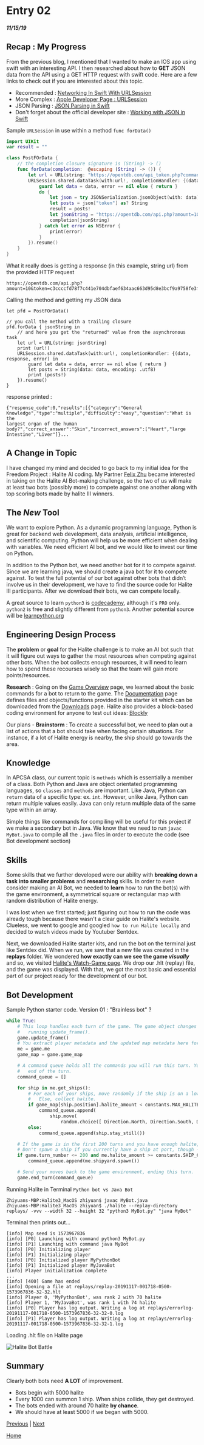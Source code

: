 # Entry 02
##### 11/15/19

## Recap : My Progress

From the previous blog, I mentioned that I wanted to make an IOS app using swift with an interesting API. I then researched
about how to **GET** JSON data from the API using a GET HTTP request with swift code. Here are a few links to check out if you are
interested about this topic.
- Recommended : [Networking In Swift With URLSession](https://learnappmaking.com/urlsession-swift-networking-how-to/)
- More Complex : [Apple Developer Page : URLSession](https://developer.apple.com/documentation/foundation/urlsession)
- JSON Parsing : [JSON Parsing in Swift](https://medium.com/better-programming/json-parsing-in-swift-2498099b78f)
- Don't forget about the official developer site : [Working with JSON in Swift](https://developer.apple.com/swift/blog/?id=37)

Sample `URLSession` in use within a method `func forData()`
```Swift
import UIKit
var result = ""

class PostFOrData {
    // the completion closure signature is (String) -> ()
    func forData(completion:  @escaping (String) -> ()) {
        let url = URL(string: "https://opentdb.com/api_token.php?command=request")
        URLSession.shared.dataTask(with:url!, completionHandler: {(data, response, error) in
            guard let data = data, error == nil else { return }
            do {
                let json = try JSONSerialization.jsonObject(with: data) as! [String:Any]
                let posts = json["token"] as? String
                result = posts!
                let jsonString = "https://opentdb.com/api.php?amount=10&token=" + result
                completion(jsonString)
            } catch let error as NSError {
                print(error)
            }
        }).resume()
    }
}
```

What it really does is getting a response (in this example, string url) from the provided HTTP request

```
https://opentdb.com/api.php?amount=10&token=c3ccccfd78f7c441e704dbfaef634aac663d95d8e3bcf9a9758fe3fab4a280e2
```

Calling the method and getting my JSON data

```
let pfd = PostFOrData()

// you call the method with a trailing closure
pfd.forData { jsonString in
    // and here you get the "returned" value from the asynchronous task
    let url = URL(string: jsonString)
    print (url!)
    URLSession.shared.dataTask(with:url!, completionHandler: {(data, response, error) in
        guard let data = data, error == nil else { return }
        let posts = String(data: data, encoding: .utf8)
        print (posts!)
    }).resume()
}
```

response printed :

```
{"response_code":0,"results":[{"category":"General Knowledge","type":"multiple","difficulty":"easy","question":"What is the
largest organ of the human body?","correct_answer":"Skin","incorrect_answers":["Heart","large Intestine","Liver"]}...
```

## A Change in Topic

I have changed my mind and decided to go back to my initial idea for the Freedom Project : Halite AI coding. My Partner
[Felix Zhu](https://github.com/felixz2535) became interested in taking on the Halite AI Bot-making challenge, so the
two of us will make at least two bots (possibly more) to compete against one another along with top scoring bots made by halite
III winners.

## The _New_ Tool

We want to explore Python. As a dynamic programming language, Python is great for backend web development, data analysis,
artificial intelligence, and scientific computing. Python will help us be more efficient when dealing with variables.
We need efficient AI bot, and we would like to invest our time on Python.

In addition to the Python bot, we need another bot for it to compete against. Since we are learning java, we should create
a java bot for it to compete against. To test the full potential of our bot against other bots that didn’t involve us in
their development, we have to find the source code for Halite III participants. After we download their bots, we can compete
locally.

A great source to learn `python3` is [codecademy](https://www.codecademy.com/learn/learn-python-3), although it's `PRO` only.
`python2` is free and slightly different from `python3`. Another potential source will be
[learnpython.org](https://www.learnpython.org/)

## Engineering Design Process

The **problem** or **goal** for the Halite challenge is to make an AI bot such that it will figure out ways to gather the most
resources when competing against other bots. When the bot collects enough resources, it will need to learn how to spend these
recourses wisely so that the team will gain more points/resources.

**Research** : Going on the [Game Overview](https://2018.halite.io/learn-programming-challenge/game-overview) page, we learned
about the basic commands for a bot to return to the game. The [Documentation](https://2018.halite.io/learn-programming-challenge/api-docs)
page defines files and objects/functions provided in the starter kit which can be downloaded from the [Downloads](https://2018.halite.io/learn-programming-challenge/downloads) page.
Halite also provides a block-based coding environment for anyone to test out ideas: [Blockly](https://2018.halite.io/learn-programming-challenge/blockly/)

Our plans - **Brainstorm** : To create a successful bot, we need to plan out a list of actions that a bot should take when
facing certain situations. For instance, if a lot of Halite energy is nearby, the ship should go towards the area.

## Knowledge
In APCSA class, our current topic is `methods` which is essentially a member of a class. Both Python and Java are object orientated
programming languages, so `classes` and `methods` are important. Like Java, Python can `return` data of a specific type: ex. `int`.
However, unlike Java, Python can return multiple values easily. Java can only return multiple data of the same type within an
array.

Simple things like commands for compiling will be useful for this project if we make a secondary bot in Java.
We know that we need to run `javac MyBot.java` to compile all the `.java` files in order to execute the code (see Bot development section)

## Skills
Some skills that we further developed were our ability with **breaking down a task into smaller problems** and **researching** skills.
In order to even consider making an AI Bot, we needed to **learn** how to run the bot(s) with the game environment, a symmetrical
square or rectangular map with random distribution of Halite energy.

I was lost when we first started; just figuring out how to run the code was already tough because there wasn't a clear guide
on Halite's website. Clueless, we went to google and googled `how to run Halite locally` and decided to watch videos made by
Youtuber Sentdex.

Next, we downloaded Halite starter kits, and run the bot on the terminal just like Sentdex did. When we run, we saw that a
new file was created in the **replays** folder. We wondered **how exactly can we see the game _visually_** and so,
we visited [Halite's Watch-Game page](https://2018.halite.io/watch-games). We drop our .hlt (replay) file, and the game was
displayed. With that, we got the most basic and essential part of our project ready for the development of our bot.

## Bot Development
Sample Python starter code. Version 01 : "Brainless bot" ?

```python
while True:
    # This loop handles each turn of the game. The game object changes every turn, and you refresh that state by
    #   running update_frame().
    game.update_frame()
    # You extract player metadata and the updated map metadata here for convenience.
    me = game.me
    game_map = game.game_map

    # A command queue holds all the commands you will run this turn. You build this list up and submit it at the
    #   end of the turn.
    command_queue = []

    for ship in me.get_ships():
        # For each of your ships, move randomly if the ship is on a low halite location or the ship is full.
        #   Else, collect halite.
        if game_map[ship.position].halite_amount < constants.MAX_HALITE / 10 or ship.is_full:
            command_queue.append(
                ship.move(
                    random.choice([ Direction.North, Direction.South, Direction.East, Direction.West ])))
        else:
            command_queue.append(ship.stay_still())

    # If the game is in the first 200 turns and you have enough halite, spawn a ship.
    # Don't spawn a ship if you currently have a ship at port, though - the ships will collide.
    if game.turn_number <= 200 and me.halite_amount >= constants.SHIP_COST and not game_map[me.shipyard].is_occupied:
        command_queue.append(me.shipyard.spawn())

    # Send your moves back to the game environment, ending this turn.
    game.end_turn(command_queue)
```

Running Halite in Terminal `Python bot vs Java Bot`

```
Zhiyuans-MBP:Halite3_MacOS zhiyuan$ javac MyBot.java
Zhiyuans-MBP:Halite3_MacOS zhiyuan$ ./halite --replay-directory replays/ -vvv --width 32 --height 32 "python3 MyBot.py" "java MyBot"
```

Terminal then prints out...

```
[info] Map seed is 1573967836
[info] [P0] Launching with command python3 MyBot.py
[info] [P1] Launching with command java MyBot
[info] [P0] Initializing player
[info] [P1] Initializing player
[info] [P0] Initialized player MyPythonBot
[info] [P1] Initialized player MyJavaBot
[info] Player initialization complete
...
[info] [400] Game has ended
[info] Opening a file at replays/replay-20191117-001718-0500-1573967836-32-32.hlt
[info] Player 0, 'MyPythonBot', was rank 2 with 70 halite
[info] Player 1, 'MyJavaBot', was rank 1 with 74 halite
[info] [P0] Player has log output. Writing a log at replays/errorlog-20191117-001718-0500-1573967836-32-32-0.log
[info] [P1] Player has log output. Writing a log at replays/errorlog-20191117-001718-0500-1573967836-32-32-1.log
```

Loading .hlt file on Halite page

![Halite Bot Battle](../halite-sample.png)

## Summary

Clearly both bots need **A LOT** of improvement.
- Bots begin with 5000 halite
- Every 1000 can summon 1 ship. When ships collide, they get destroyed.
- The bots ended with around 70 halite **by chance**.
- We should have at least 5000 if we began with 5000.

[Previous](entry01.md) | [Next](entry03.md)

[Home](../README.md)
